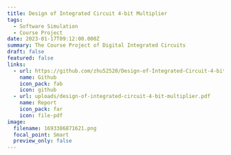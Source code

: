```yaml
---
title: Design of Integrated Circuit 4-bit Multiplier
tags:
  - Software Simulation
  - Course Project
date: 2023-01-17T09:12:00.000Z
summary: The Course Project of Digital Integrated Circuits
draft: false
featured: false
links:
  - url: https://github.com/zhu52520/Design-of-Integrated-Circuit-4-bit-Multiplier
    name: Github
    icon_pack: fab
    icon: github
  - url: uploads/design-of-integrated-circuit-4-bit-multiplier.pdf
    name: Report
    icon_pack: far
    icon: file-pdf
image:
  filename: 1693386871621.png
  focal_point: Smart
  preview_only: false
---
```

